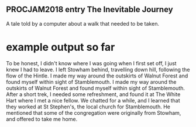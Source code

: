 PROCJAM2018 entry The Inevitable Journey
-------------

A tale told by a computer about a walk that needed to be taken.


example output so far
====

To be honest, I didn't know where I was going when I first set off, I
just knew I had to leave. I left Stowham behind, travelling down hill,
following the flow of the Hintle. I made my way around the outskirts
of Walnut Forest and found myself within sight of Stamblemouth. I made
my way around the outskirts of Walnut Forest and found myself within
sight of Stamblemouth. After a short trek, I needed some refreshment,
and found it at The White Hart where I met a nice fellow. We chatted
for a while, and I learned that they worked at St Stephen's, the local
church for Stamblemouth. He mentioned that some of the congregation
were originally from Stowham, and offered to take me home.
